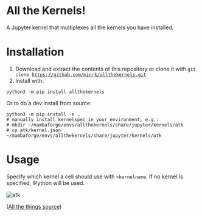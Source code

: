 # All the Kernels!

A Jupyter kernel that multiplexes all the kernels you have installed.

# Installation

1. Download and extract the contents of this repository or clone it with <code>git clone https://github.com/minrk/allthekernels.git</code>
2. Install with:

```
python3 -m pip install allthekernels
```
Or to do a dev install from source:
```
python3 -m pip install -e .
# manually install kernelspec in your environment, e.g.:
# mkdir ~/mambaforge/envs/allthekernels/share/jupyter/kernels/atk
# cp atk/kernel.json ~/mambaforge/envs/allthekernels/share/jupyter/kernels/atk
```

# Usage

Specify which kernel a cell should use with `>kernelname`.
If no kernel is specified, IPython will be used.

![atk](img/allthekernels.png)

([All the things source](http://hyperboleandahalf.blogspot.no/2010/06/this-is-why-ill-never-be-adult.html))